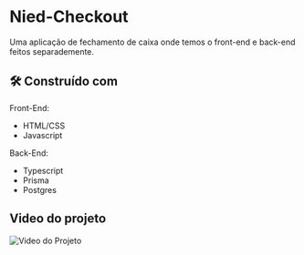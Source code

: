 # Nied-Checkout

Uma aplicação de fechamento de caixa onde temos o front-end e back-end feitos separademente.


## 🛠️ Construído com

Front-End:
 - HTML/CSS
 - Javascript

Back-End:
  - Typescript
  - Prisma
  - Postgres

## Video do projeto

![Video do Projeto](./it.gif)
